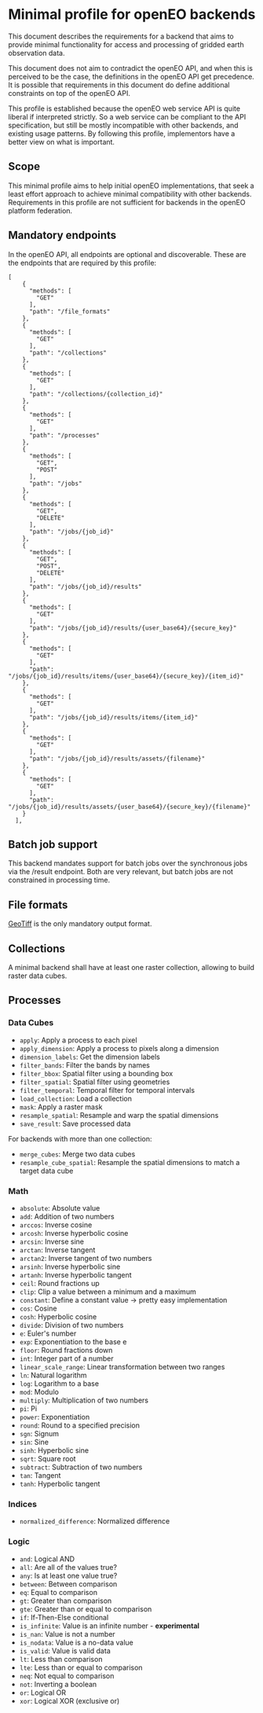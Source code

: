 # Minimal profile for openEO backends
This document describes the requirements for a backend that aims to provide minimal functionality for access and processing of gridded
earth observation data.

This document does not aim to contradict the openEO API, and when this is perceived to be the case, the definitions in the openEO API get precedence.
It is possible that requirements in this document do define additional constraints on top of the openEO API.

This profile is established because the openEO web service API is quite liberal if interpreted strictly. So a web service can be compliant to the API 
specification, but still be mostly incompatible with other backends, and existing usage patterns. By following this profile, implementors have a better
view on what is important.

## Scope
This minimal profile aims to help initial openEO implementations, that seek a least effort approach to achieve minimal compatibility with other backends.
Requirements in this profile are not sufficient for backends in the openEO platform federation.

## Mandatory endpoints

In the openEO API, all endpoints are optional and discoverable. These are the endpoints that are required by this profile:



```
[
    {
      "methods": [
        "GET"
      ],
      "path": "/file_formats"
    },
    {
      "methods": [
        "GET"
      ],
      "path": "/collections"
    },
    {
      "methods": [
        "GET"
      ],
      "path": "/collections/{collection_id}"
    },
    {
      "methods": [
        "GET"
      ],
      "path": "/processes"
    },
    {
      "methods": [
        "GET",
        "POST"
      ],
      "path": "/jobs"
    },
    {
      "methods": [
        "GET",
        "DELETE"
      ],
      "path": "/jobs/{job_id}"
    },
    {
      "methods": [
        "GET",
        "POST",
        "DELETE"
      ],
      "path": "/jobs/{job_id}/results"
    },
    {
      "methods": [
        "GET"
      ],
      "path": "/jobs/{job_id}/results/{user_base64}/{secure_key}"
    },
    {
      "methods": [
        "GET"
      ],
      "path": "/jobs/{job_id}/results/items/{user_base64}/{secure_key}/{item_id}"
    },
    {
      "methods": [
        "GET"
      ],
      "path": "/jobs/{job_id}/results/items/{item_id}"
    },
    {
      "methods": [
        "GET"
      ],
      "path": "/jobs/{job_id}/results/assets/{filename}"
    },
    {
      "methods": [
        "GET"
      ],
      "path": "/jobs/{job_id}/results/assets/{user_base64}/{secure_key}/{filename}"
    }
  ],
```

## Batch job support
This backend mandates support for batch jobs over the synchronous jobs via the /result endpoint.
Both are very relevant, but batch jobs are not constrained in processing time.

## File formats
[GeoTiff](./fileformats.md#geotiff) is the only mandatory output format.

## Collections
A minimal backend shall have at least one raster collection, allowing to build raster data cubes. 

## Processes

### Data Cubes

- `apply`: Apply a process to each pixel
- `apply_dimension`: Apply a process to pixels along a dimension
- `dimension_labels`: Get the dimension labels
- `filter_bands`: Filter the bands by names
- `filter_bbox`: Spatial filter using a bounding box
- `filter_spatial`: Spatial filter using geometries
- `filter_temporal`: Temporal filter for temporal intervals
- `load_collection`: Load a collection
- `mask`: Apply a raster mask
- `resample_spatial`: Resample and warp the spatial dimensions
- `save_result`: Save processed data

For backends with more than one collection:
- `merge_cubes`: Merge two data cubes
- `resample_cube_spatial`: Resample the spatial dimensions to match a target data cube


### Math
- `absolute`: Absolute value
- `add`: Addition of two numbers
- `arccos`: Inverse cosine
- `arcosh`: Inverse hyperbolic cosine
- `arcsin`: Inverse sine
- `arctan`: Inverse tangent
- `arctan2`: Inverse tangent of two numbers
- `arsinh`: Inverse hyperbolic sine
- `artanh`: Inverse hyperbolic tangent
- `ceil`: Round fractions up
- `clip`: Clip a value between a minimum and a maximum
- `constant`: Define a constant value -> pretty easy implementation
- `cos`: Cosine
- `cosh`: Hyperbolic cosine
- `divide`: Division of two numbers
- `e`: Euler's number
- `exp`: Exponentiation to the base e
- `floor`: Round fractions down
- `int`: Integer part of a number
- `linear_scale_range`: Linear transformation between two ranges
- `ln`: Natural logarithm
- `log`: Logarithm to a base
- `mod`: Modulo
- `multiply`: Multiplication of two numbers
- `pi`: Pi
- `power`: Exponentiation
- `round`: Round to a specified precision
- `sgn`: Signum
- `sin`: Sine
- `sinh`: Hyperbolic sine
- `sqrt`: Square root
- `subtract`: Subtraction of two numbers
- `tan`: Tangent
- `tanh`: Hyperbolic tangent

### Indices
- `normalized_difference`: Normalized difference

### Logic
- `and`: Logical AND
- `all`: Are all of the values true?
- `any`: Is at least one value true?
- `between`: Between comparison
- `eq`: Equal to comparison
- `gt`: Greater than comparison
- `gte`: Greater than or equal to comparison
- `if`: If-Then-Else conditional
- `is_infinite`: Value is an infinite number - **experimental**
- `is_nan`: Value is not a number
- `is_nodata`: Value is a no-data value
- `is_valid`: Value is valid data
- `lt`: Less than comparison
- `lte`: Less than or equal to comparison
- `neq`: Not equal to comparison
- `not`: Inverting a boolean
- `or`: Logical OR
- `xor`: Logical XOR (exclusive or)



